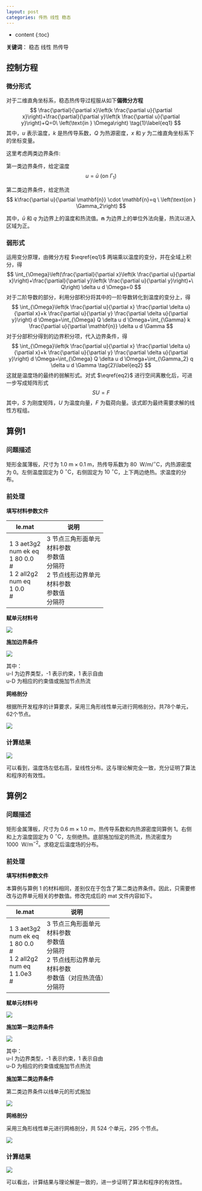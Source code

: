 ```yaml
---
layout: post
categories: 传热 线性 稳态
---
```

* content
{:toc}

**关键词**：	稳态	线性	热传导



## 控制方程

### 微分形式

对于二维直角坐标系，稳态热传导过程服从如下**偏微分方程**
$$
\frac{\partial}{\partial x}\left(k \frac{\partial u}{\partial x}\right)+\frac{\partial}{\partial y}\left(k \frac{\partial u}{\partial y}\right)+Q=0\ \left(\text{in } \Omega\right) \tag{1}\label{eq1}
$$
其中，$u$ 表示温度，$k$ 是热传导系数，$Q$ 为热源密度，$x$ 和 $y$ 为二维直角坐标系下的坐标变量。

这里考虑两类边界条件:

第一类边界条件，给定温度
$$
u=\bar{u}\ \left(\text{on } \Gamma_1\right)
$$

第二类边界条件，给定热流
$$
k\frac{\partial u}{\partial \mathbf{n}} \cdot \mathbf{n}=q \ \left(\text{on } \Gamma_2\right)
$$

其中，$\bar{u}$ 和 $q$ 为边界上的温度和热流值。$\mathbf{n}$ 为边界上的单位外法向量，热流以进入区域为正。

### 弱形式

运用变分原理，由微分方程 $\eqref{eq1}$ 两端乘以温度的变分，并在全域上积分，得
$$
\int_{\Omega}\left(\frac{\partial}{\partial x}\left(k \frac{\partial u}{\partial x}\right)+\frac{\partial}{\partial y}\left(k \frac{\partial u}{\partial y}\right)+\ Q\right) \delta u d \Omega=0
$$
对于二阶导数的部分，利用分部积分将其中的一阶导数转化到温度的变分上，得
$$
\int_{\Omega}\left(k \frac{\partial u}{\partial x} \frac{\partial \delta u}{\partial x}+k \frac{\partial u}{\partial y} \frac{\partial \delta u}{\partial y}\right) d \Omega=\int_{\Omega} Q \delta u d \Omega+\int_{\Gamma} k \frac{\partial u}{\partial \mathbf{n}} \delta u d \Gamma
$$
对于分部积分得到的边界积分项，代入边界条件，得
$$
\int_{\Omega}\left(k \frac{\partial u}{\partial x} \frac{\partial \delta u}{\partial x}+k \frac{\partial u}{\partial y} \frac{\partial \delta u}{\partial y}\right) d \Omega=\int_{\Omega} Q \delta u d \Omega+\int_{\Gamma_2} q \delta u d \Gamma \tag{2}\label{eq2}
$$
这就是温度场的最终的弱解形式。对式 $\eqref{eq2}$ 进行空间离散化后，可进一步写成矩阵形式
$$
SU=F\tag{3}\label{eq3}
$$
其中，$S$ 为刚度矩阵，$U$ 为温度向量，$F$ 为载荷向量。该式即为最终需要求解的线性方程组。



## 算例1

### 问题描述

矩形金属薄板，尺寸为 $1.0\ \mathrm{m}\times0.1\ \mathrm{m}$，热传导系数为 $80\ \mathrm{~W}/\mathrm{m}/{ }^{\circ}\mathrm{C}$，内热源密度为 $0$。左侧温度固定为 $0\ { }^{\circ}\mathrm{C}$，右侧固定为 $10\ { }^{\circ}\mathrm{C}$，上下两边绝热。求温度的分布。

### 前处理

**填写材料参数文件**

| le.mat                                                       | 说明                                                         |
| ------------------------------------------------------------ | ------------------------------------------------------------ |
| 1 3 aet3g2<br/>num ek eq<br/>1 80 0.0<br/>#<br/>1 2 all2g2<br/>num eq<br/>1 0.0<br/># | 3 节点三角形面单元<br />材料参数<br />参数值<br />分隔符<br/>2 节点线形边界单元<br />材料参数<br />参数值<br />分隔符 |

**赋单元材料号**

![](/img/benchmarks/heatS1mat.png)

**施加边界条件**

![](/img/benchmarks/heatS1bnd.png)

其中：  
u-I 为边界类型，-1 表示约束，1 表示自由   
u-D 为相应的约束值或施加节点热流

**网格剖分**

根据所开发程序的计算要求，采用三角形线性单元进行网格剖分。共78个单元，62个节点。

![](/img/benchmarks/heatS1mesh.png)

### 计算结果

![](/img/benchmarks/heatS1res.png)

可以看到，温度场左低右高，呈线性分布。这与理论解完全一致，充分证明了算法和程序的有效性。



## 算例2

### 问题描述

矩形金属薄板，尺寸为 $0.6\ \mathrm{m}\times1.0\ \mathrm{m}$，热传导系数和内热源密度同算例 1。右侧和上方温度固定为 $0\ { }^{\circ}\mathrm{C}$，左侧绝热。底部施加恒定的热流，热流密度为 $1000\ \mathrm{~W}/\mathrm{m}^{-2}$。求稳定后温度场的分布。

### 前处理

**填写材料参数文件**

本算例与算例 1 的材料相同，差别仅在于包含了第二类边界条件。因此，只需要修改与边界单元相关的参数值。修改完成后的 mat 文件内容如下。

| le.mat                                                       | 说明                                                         |
| ------------------------------------------------------------ | ------------------------------------------------------------ |
| 1 3 aet3g2<br/>num ek eq<br/>1 80 0.0<br/>#<br/>1 2 all2g2<br/>num eq<br/>1 1.0e3<br/># | 3 节点三角形面单元<br />材料参数<br />参数值<br />分隔符<br/>2 节点线形边界单元<br />材料参数<br />参数值（对应热流值）<br />分隔符 |

**赋单元材料号**

![](/img/benchmarks/heatS2mat.png)

**施加第一类边界条件**

![](/img/benchmarks/heatS2bnd1.png)

其中：  
u-I 为边界类型，-1 表示约束，1 表示自由   
u-D 为相应的约束值或施加节点热流

**施加第二类边界条件**

第二类边界条件以线单元的形式施加

![](/img/benchmarks/heatS2bnd2.png)

**网格剖分**

采用三角形线性单元进行网格剖分，共 524 个单元，295 个节点。

![](/img/benchmarks/heatS2mesh.png)

### 计算结果

![](/img/benchmarks/heatS2res.png)

可以看出，计算结果与理论解是一致的，进一步证明了算法和程序的有效性。



